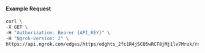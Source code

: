 <!-- Code generated for API Clients. DO NOT EDIT. -->

#### Example Request

```bash
curl \
-X GET \
-H "Authorization: Bearer {API_KEY}" \
-H "Ngrok-Version: 2" \
https://api.ngrok.com/edges/https/edghts_2fc1R4jSCQ5wRCT8jMj1lv7Mruk/routes/edghtsrt_2fc1R8s4WMo1YwTvslikxBzj0Vf/websocket_tcp_converter
```

